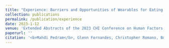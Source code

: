 ```yaml
---
title: "Experience: Barriers and Opportunities of Wearables for Eating Research"
collection: publications
permalink: /publication/experience
date: 2023-1-12
venue: 'Extended Abstracts of the 2023 CHI Conference on Human Factors in Computing Systems'
paperurl: ''
citation: '<b>Mahdi Pedram</b>, Glenn Fernandes, Christopher Romano, Boyang Wei, Sougata Sen, Josiah Hester, Nabil Alshurafa (2023). &quot;Experience: Barriers and Opportunities of Wearables for Eating Research.&quot; <i>CHI 2023</i>.'
---
```

